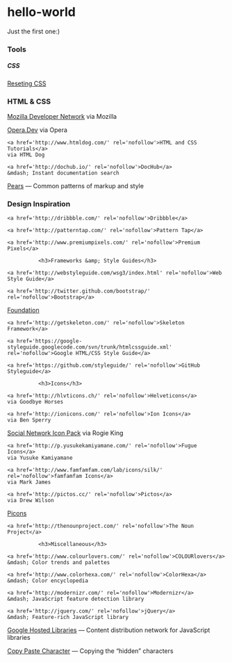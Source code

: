 # hello-world
Just the first one:)

<h3>Tools</h3>
<h5>CSS</h5>
<a href="http://meyerweb.com/eric/tools/css/reset/">Reseting CSS</a>
<h3>HTML &amp; CSS</h3>
              
<a href='https://developer.mozilla.org/en-US/' rel='nofollow'>Mozilla Developer Network</a>
 via Mozilla
 
<a href='http://dev.opera.com/' rel='nofollow'>Opera.Dev</a>
   via Opera
 
    <a href='http://www.htmldog.com/' rel='nofollow'>HTML and CSS Tutorials</a>
    via HTML Dog
 
    <a href='http://dochub.io/' rel='nofollow'>DocHub</a>
    &mdash; Instant documentation search
  
   <a href='http://pea.rs/' rel='nofollow'>Pears</a>
    &mdash; Common patterns of markup and style
 
  <h3>Design Inspiration</h3>
              
    <a href='http://dribbble.com/' rel='nofollow'>Dribbble</a>
  
    <a href='http://patterntap.com/' rel='nofollow'>Pattern Tap</a>
 
    <a href='http://www.premiumpixels.com/' rel='nofollow'>Premium Pixels</a>
 
              <h3>Frameworks &amp; Style Guides</h3>
              
    <a href='http://webstyleguide.com/wsg3/index.html' rel='nofollow'>Web Style Guide</a>
 
    <a href='http://twitter.github.com/bootstrap/' rel='nofollow'>Bootstrap</a>
 
   <a href='http://foundation.zurb.com/' rel='nofollow'>Foundation</a>
 
    <a href='http://getskeleton.com/' rel='nofollow'>Skeleton Framework</a>
 
    <a href='https://google-styleguide.googlecode.com/svn/trunk/htmlcssguide.xml' rel='nofollow'>Google HTML/CSS Style Guide</a>
  
    <a href='https://github.com/styleguide/' rel='nofollow'>GitHub Styleguide</a>
 
              <h3>Icons</h3>
              
    <a href='http://hlvticons.ch/' rel='nofollow'>Helveticons</a>
    via Goodbye Horses
 
    <a href='http://ionicons.com/' rel='nofollow'>Ion Icons</a>
    via Ben Sperry
              
   <a href='http://www.komodomedia.com/blog/2009/06/social-network-icon-pack/' rel='nofollow'>Social Network Icon Pack</a>
    via Rogie King
  
    <a href='http://p.yusukekamiyamane.com/' rel='nofollow'>Fugue Icons</a>
    via Yusuke Kamiyamane
  
    <a href='http://www.famfamfam.com/lab/icons/silk/' rel='nofollow'>famfamfam Icons</a>
    via Mark James
  
    <a href='http://pictos.cc/' rel='nofollow'>Pictos</a>
    via Drew Wilson
  
   <a href='http://picons.me/' rel='nofollow'>Picons</a>
 
    <a href='http://thenounproject.com/' rel='nofollow'>The Noun Project</a>

              <h3>Miscellaneous</h3>
              
    <a href='http://www.colourlovers.com/' rel='nofollow'>COLOURlovers</a>
    &mdash; Color trends and palettes
  
    <a href='http://www.colorhexa.com/' rel='nofollow'>ColorHexa</a>
    &mdash; Color encyclopedia
 
    <a href='http://modernizr.com/' rel='nofollow'>Modernizr</a>
    &mdash; JavaScript feature detection library

    <a href='http://jquery.com/' rel='nofollow'>jQuery</a>
    &mdash; Feature-rich JavaScript library
  
   <a href='https://developers.google.com/speed/libraries/devguide' rel='nofollow'>Google Hosted Libraries</a>
    &mdash; Content distribution network for JavaScript libraries
 
   <a href='http://copypastecharacter.com/' rel='nofollow'>Copy Paste Character</a>
   &mdash; Copying the &#8220;hidden&#8221; characters
